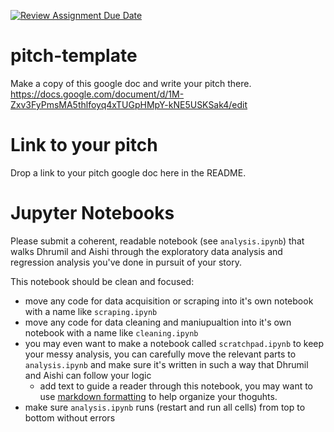 [![Review Assignment Due Date](https://classroom.github.com/assets/deadline-readme-button-24ddc0f5d75046c5622901739e7c5dd533143b0c8e959d652212380cedb1ea36.svg)](https://classroom.github.com/a/5FTdCyq5)
# pitch-template

Make a copy of this google doc and write your pitch there. 
https://docs.google.com/document/d/1M-Zxv3FyPmsMA5thlfoyq4xTUGpHMpY-kNE5USKSak4/edit

# Link to your pitch
Drop a link to your pitch google doc here in the README.


# Jupyter Notebooks
Please submit a coherent, readable notebook (see `analysis.ipynb`) that walks Dhrumil and Aishi through the exploratory data analysis and regression analysis you've done in pursuit of your story.

This notebook should be clean and focused:

- move any code for data acquisition or scraping into it's own notebook with a name like `scraping.ipynb`
- move any code for data cleaning and maniupualtion into it's own notebook with a name like `cleaning.ipynb`
- you may even want to make a notebook called `scratchpad.ipynb` to keep your messy analysis, you can carefully move the relevant parts to `analysis.ipynb` and make sure it's written in such a way that Dhrumil and Aishi can follow your logic
    - add text to guide a reader through this notebook, you may want to use [markdown formatting](https://www.markdownguide.org/cheat-sheet/) to help organize your thoguhts.
- make sure `analysis.ipynb` runs (restart and run all cells) from top to bottom without errors
